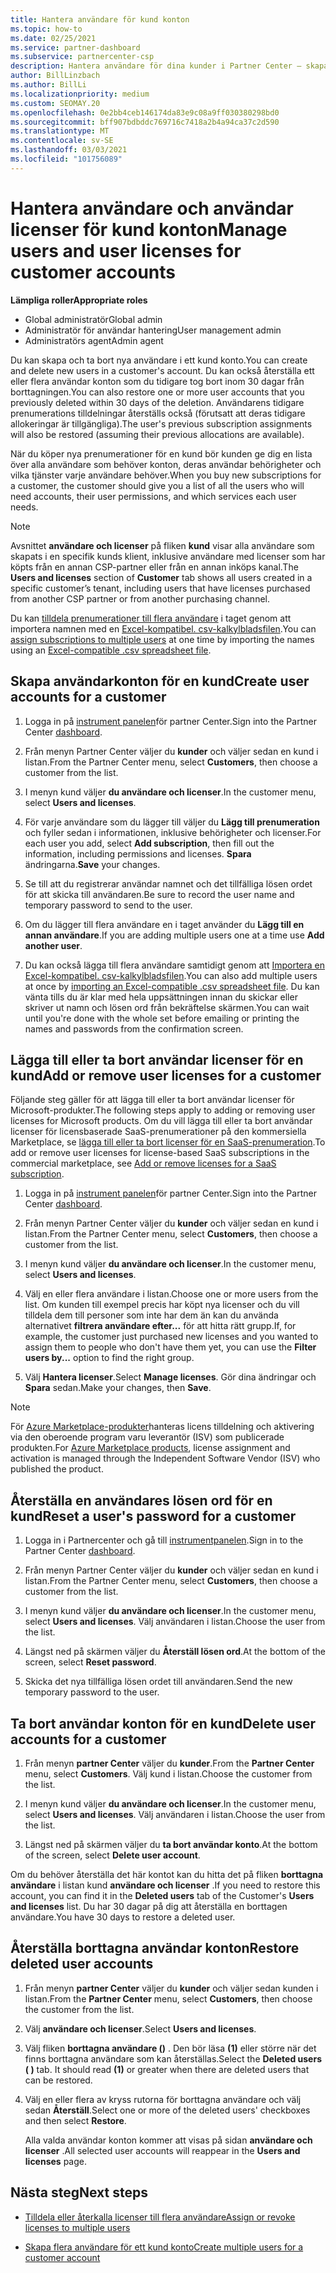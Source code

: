 ```yaml
---
title: Hantera användare för kund konton
ms.topic: how-to
ms.date: 02/25/2021
ms.service: partner-dashboard
ms.subservice: partnercenter-csp
description: Hantera användare för dina kunder i Partner Center – skapa användar konton, lägga till eller ta bort användar licenser, återställa lösen ord och ta bort eller återställa användar konton.
author: BillLinzbach
ms.author: BillLi
ms.localizationpriority: medium
ms.custom: SEOMAY.20
ms.openlocfilehash: 0e2bb4ceb146174da83e9c08a9ff030380298bd0
ms.sourcegitcommit: bff907bdbddc769716c7418a2b4a94ca37c2d590
ms.translationtype: MT
ms.contentlocale: sv-SE
ms.lasthandoff: 03/03/2021
ms.locfileid: "101756089"
---
```

# <a name="manage-users-and-user-licenses-for-customer-accounts"></a><span data-ttu-id="45e41-103">Hantera användare och användar licenser för kund konton</span><span class="sxs-lookup"><span data-stu-id="45e41-103">Manage users and user licenses for customer accounts</span></span> 

<span data-ttu-id="45e41-104">**Lämpliga roller**</span><span class="sxs-lookup"><span data-stu-id="45e41-104">**Appropriate roles**</span></span>

- <span data-ttu-id="45e41-105">Global administratör</span><span class="sxs-lookup"><span data-stu-id="45e41-105">Global admin</span></span>
- <span data-ttu-id="45e41-106">Administratör för användar hantering</span><span class="sxs-lookup"><span data-stu-id="45e41-106">User management admin</span></span>
- <span data-ttu-id="45e41-107">Administratörs agent</span><span class="sxs-lookup"><span data-stu-id="45e41-107">Admin agent</span></span>


<span data-ttu-id="45e41-108">Du kan skapa och ta bort nya användare i ett kund konto.</span><span class="sxs-lookup"><span data-stu-id="45e41-108">You can create and delete new users in a customer's account.</span></span> <span data-ttu-id="45e41-109">Du kan också återställa ett eller flera användar konton som du tidigare tog bort inom 30 dagar från borttagningen.</span><span class="sxs-lookup"><span data-stu-id="45e41-109">You can also restore one or more user accounts that you previously deleted within 30 days of the deletion.</span></span> <span data-ttu-id="45e41-110">Användarens tidigare prenumerations tilldelningar återställs också (förutsatt att deras tidigare allokeringar är tillgängliga).</span><span class="sxs-lookup"><span data-stu-id="45e41-110">The user's previous subscription assignments will also be restored (assuming their previous allocations are available).</span></span>

<span data-ttu-id="45e41-111">När du köper nya prenumerationer för en kund bör kunden ge dig en lista över alla användare som behöver konton, deras användar behörigheter och vilka tjänster varje användare behöver.</span><span class="sxs-lookup"><span data-stu-id="45e41-111">When you buy new subscriptions for a customer, the customer should give you a list of all the users who will need accounts, their user permissions, and which services each user needs.</span></span>  

>[!NOTE]
><span data-ttu-id="45e41-112">Avsnittet **användare och licenser** på fliken **kund** visar alla användare som skapats i en specifik kunds klient, inklusive användare med licenser som har köpts från en annan CSP-partner eller från en annan inköps kanal.</span><span class="sxs-lookup"><span data-stu-id="45e41-112">The **Users and licenses** section of **Customer** tab shows all users created in a specific customer’s tenant, including users that have licenses purchased from another CSP partner or from another purchasing channel.</span></span>

<span data-ttu-id="45e41-113">Du kan [tilldela prenumerationer till flera användare](bulk-license-provisioning-for-multiple-users.md) i taget genom att importera namnen med en [Excel-kompatibel. csv-kalkylbladsfilen](adding-multiple-users-to-a-customer-account.md).</span><span class="sxs-lookup"><span data-stu-id="45e41-113">You can [assign subscriptions to multiple users](bulk-license-provisioning-for-multiple-users.md) at one time by importing the names using an [Excel-compatible .csv spreadsheet file](adding-multiple-users-to-a-customer-account.md).</span></span>

<a href="" id="createuseraccounts"></a>

## <a name="create-user-accounts-for-a-customer"></a><span data-ttu-id="45e41-114">Skapa användarkonton för en kund</span><span class="sxs-lookup"><span data-stu-id="45e41-114">Create user accounts for a customer</span></span>

1. <span data-ttu-id="45e41-115">Logga in på [instrument panelen](https://partner.microsoft.com/dashboard)för partner Center.</span><span class="sxs-lookup"><span data-stu-id="45e41-115">Sign into the Partner Center [dashboard](https://partner.microsoft.com/dashboard).</span></span>

2. <span data-ttu-id="45e41-116">Från menyn Partner Center väljer du **kunder** och väljer sedan en kund i listan.</span><span class="sxs-lookup"><span data-stu-id="45e41-116">From the Partner Center menu, select **Customers**, then choose a customer from the list.</span></span>

3. <span data-ttu-id="45e41-117">I menyn kund väljer **du användare och licenser**.</span><span class="sxs-lookup"><span data-stu-id="45e41-117">In the customer menu, select **Users and licenses**.</span></span>

4. <span data-ttu-id="45e41-118">För varje användare som du lägger till väljer du **Lägg till prenumeration** och fyller sedan i informationen, inklusive behörigheter och licenser.</span><span class="sxs-lookup"><span data-stu-id="45e41-118">For each user you add, select **Add subscription**, then fill out the information, including permissions and licenses.</span></span> <span data-ttu-id="45e41-119">**Spara** ändringarna.</span><span class="sxs-lookup"><span data-stu-id="45e41-119">**Save** your changes.</span></span>

5. <span data-ttu-id="45e41-120">Se till att du registrerar användar namnet och det tillfälliga lösen ordet för att skicka till användaren.</span><span class="sxs-lookup"><span data-stu-id="45e41-120">Be sure to record the user name and temporary password to send to the user.</span></span>

6. <span data-ttu-id="45e41-121">Om du lägger till flera användare en i taget använder du **Lägg till en annan användare**.</span><span class="sxs-lookup"><span data-stu-id="45e41-121">If you are adding multiple users one at a time use **Add another user**.</span></span>

7. <span data-ttu-id="45e41-122">Du kan också lägga till flera användare samtidigt genom att [Importera en Excel-kompatibel. csv-kalkylbladsfilen](adding-multiple-users-to-a-customer-account.md).</span><span class="sxs-lookup"><span data-stu-id="45e41-122">You can also add multiple users at once by [importing an Excel-compatible .csv spreadsheet file](adding-multiple-users-to-a-customer-account.md).</span></span> <span data-ttu-id="45e41-123">Du kan vänta tills du är klar med hela uppsättningen innan du skickar eller skriver ut namn och lösen ord från bekräftelse skärmen.</span><span class="sxs-lookup"><span data-stu-id="45e41-123">You can wait until you're done with the whole set before emailing or printing the names and passwords from the confirmation screen.</span></span>

<a href="" id="userlicensing"></a>

## <a name="add-or-remove-user-licenses-for-a-customer"></a><span data-ttu-id="45e41-124">Lägga till eller ta bort användar licenser för en kund</span><span class="sxs-lookup"><span data-stu-id="45e41-124">Add or remove user licenses for a customer</span></span>

<span data-ttu-id="45e41-125">Följande steg gäller för att lägga till eller ta bort användar licenser för Microsoft-produkter.</span><span class="sxs-lookup"><span data-stu-id="45e41-125">The following steps apply to adding or removing user licenses for Microsoft products.</span></span> <span data-ttu-id="45e41-126">Om du vill lägga till eller ta bort användar licenser för licensbaserade SaaS-prenumerationer på den kommersiella Marketplace, se [lägga till eller ta bort licenser för en SaaS-prenumeration](csp-commercial-marketplace-manage.md#add-or-remove-licenses-for-a-saas-subscription).</span><span class="sxs-lookup"><span data-stu-id="45e41-126">To add or remove user licenses for license-based SaaS subscriptions in the commercial marketplace, see [Add or remove licenses for a SaaS subscription](csp-commercial-marketplace-manage.md#add-or-remove-licenses-for-a-saas-subscription).</span></span>

1. <span data-ttu-id="45e41-127">Logga in på [instrument panelen](https://partner.microsoft.com/dashboard)för partner Center.</span><span class="sxs-lookup"><span data-stu-id="45e41-127">Sign into the Partner Center [dashboard](https://partner.microsoft.com/dashboard).</span></span>

2. <span data-ttu-id="45e41-128">Från menyn Partner Center väljer du **kunder** och väljer sedan en kund i listan.</span><span class="sxs-lookup"><span data-stu-id="45e41-128">From the Partner Center menu, select **Customers**, then choose a customer from the list.</span></span>

3. <span data-ttu-id="45e41-129">I menyn kund väljer **du användare och licenser**.</span><span class="sxs-lookup"><span data-stu-id="45e41-129">In the customer menu, select **Users and licenses**.</span></span>

4. <span data-ttu-id="45e41-130">Välj en eller flera användare i listan.</span><span class="sxs-lookup"><span data-stu-id="45e41-130">Choose one or more users from the list.</span></span> <span data-ttu-id="45e41-131">Om kunden till exempel precis har köpt nya licenser och du vill tilldela dem till personer som inte har dem än kan du använda alternativet **filtrera användare efter...** för att hitta rätt grupp.</span><span class="sxs-lookup"><span data-stu-id="45e41-131">If, for example, the customer just purchased new licenses and you wanted to assign them to people who don't have them yet, you can use the **Filter users by...** option to find the right group.</span></span>

5. <span data-ttu-id="45e41-132">Välj **Hantera licenser**.</span><span class="sxs-lookup"><span data-stu-id="45e41-132">Select **Manage licenses**.</span></span> <span data-ttu-id="45e41-133">Gör dina ändringar och **Spara** sedan.</span><span class="sxs-lookup"><span data-stu-id="45e41-133">Make your changes, then **Save**.</span></span>

> [!NOTE]
> <span data-ttu-id="45e41-134">För [Azure Marketplace-produkter](csp-commercial-marketplace-manage.md#assign-licenses-and-activate-a-subscription-on-behalf-of-a-customer)hanteras licens tilldelning och aktivering via den oberoende program varu leverantör (ISV) som publicerade produkten.</span><span class="sxs-lookup"><span data-stu-id="45e41-134">For [Azure Marketplace products](csp-commercial-marketplace-manage.md#assign-licenses-and-activate-a-subscription-on-behalf-of-a-customer), license assignment and activation is managed through the Independent Software Vendor (ISV) who published the product.</span></span>

<a href="" id="resetpassword"></a>

## <a name="reset-a-users-password-for-a-customer"></a><span data-ttu-id="45e41-135">Återställa en användares lösen ord för en kund</span><span class="sxs-lookup"><span data-stu-id="45e41-135">Reset a user's password for a customer</span></span>

1. <span data-ttu-id="45e41-136">Logga in i Partnercenter och gå till [instrumentpanelen](https://partner.microsoft.com/dashboard).</span><span class="sxs-lookup"><span data-stu-id="45e41-136">Sign in to the Partner Center [dashboard](https://partner.microsoft.com/dashboard).</span></span>

2. <span data-ttu-id="45e41-137">Från menyn Partner Center väljer du **kunder** och väljer sedan en kund i listan.</span><span class="sxs-lookup"><span data-stu-id="45e41-137">From the Partner Center menu, select **Customers**, then choose a customer from the list.</span></span>

3. <span data-ttu-id="45e41-138">I menyn kund väljer **du användare och licenser**.</span><span class="sxs-lookup"><span data-stu-id="45e41-138">In the customer menu, select **Users and licenses**.</span></span> <span data-ttu-id="45e41-139">Välj användaren i listan.</span><span class="sxs-lookup"><span data-stu-id="45e41-139">Choose the user from the list.</span></span>

4. <span data-ttu-id="45e41-140">Längst ned på skärmen väljer du **Återställ lösen ord**.</span><span class="sxs-lookup"><span data-stu-id="45e41-140">At the bottom of the screen, select **Reset password**.</span></span> 

5. <span data-ttu-id="45e41-141">Skicka det nya tillfälliga lösen ordet till användaren.</span><span class="sxs-lookup"><span data-stu-id="45e41-141">Send the new temporary password to the user.</span></span>

<a href="" id="deleteuseraccounts"></a>

## <a name="delete-user-accounts-for-a-customer"></a><span data-ttu-id="45e41-142">Ta bort användar konton för en kund</span><span class="sxs-lookup"><span data-stu-id="45e41-142">Delete user accounts for a customer</span></span>

1. <span data-ttu-id="45e41-143">Från menyn **partner Center** väljer du **kunder**.</span><span class="sxs-lookup"><span data-stu-id="45e41-143">From the **Partner Center** menu, select **Customers**.</span></span> <span data-ttu-id="45e41-144">Välj kund i listan.</span><span class="sxs-lookup"><span data-stu-id="45e41-144">Choose the customer from the list.</span></span>

2. <span data-ttu-id="45e41-145">I menyn kund väljer **du användare och licenser**.</span><span class="sxs-lookup"><span data-stu-id="45e41-145">In the customer menu, select **Users and licenses**.</span></span> <span data-ttu-id="45e41-146">Välj användaren i listan.</span><span class="sxs-lookup"><span data-stu-id="45e41-146">Choose the user from the list.</span></span>

3. <span data-ttu-id="45e41-147">Längst ned på skärmen väljer du **ta bort användar konto**.</span><span class="sxs-lookup"><span data-stu-id="45e41-147">At the bottom of the screen, select **Delete user account**.</span></span>

<span data-ttu-id="45e41-148">Om du behöver återställa det här kontot kan du hitta det på fliken **borttagna användare** i listan kund **användare och licenser** .</span><span class="sxs-lookup"><span data-stu-id="45e41-148">If you need to restore this account, you can find it in the **Deleted users** tab of the Customer's **Users and licenses** list.</span></span> <span data-ttu-id="45e41-149">Du har 30 dagar på dig att återställa en borttagen användare.</span><span class="sxs-lookup"><span data-stu-id="45e41-149">You have 30 days to restore a deleted user.</span></span>

<a href="" id="restoreuseraccounts"></a>

## <a name="restore-deleted-user-accounts"></a><span data-ttu-id="45e41-150">Återställa borttagna användar konton</span><span class="sxs-lookup"><span data-stu-id="45e41-150">Restore deleted user accounts</span></span>

1. <span data-ttu-id="45e41-151">Från menyn **partner Center** väljer du **kunder** och väljer sedan kunden i listan.</span><span class="sxs-lookup"><span data-stu-id="45e41-151">From the **Partner Center** menu, select **Customers**, then choose the customer from the list.</span></span>

2. <span data-ttu-id="45e41-152">Välj **användare och licenser**.</span><span class="sxs-lookup"><span data-stu-id="45e41-152">Select **Users and licenses**.</span></span>

3. <span data-ttu-id="45e41-153">Välj fliken **borttagna användare ()** . Den bör läsa **(1)** eller större när det finns borttagna användare som kan återställas.</span><span class="sxs-lookup"><span data-stu-id="45e41-153">Select the **Deleted users ( )** tab. It should read **(1)** or greater when there are deleted users that can be restored.</span></span>

4. <span data-ttu-id="45e41-154">Välj en eller flera av kryss rutorna för borttagna användare och välj sedan **Återställ**.</span><span class="sxs-lookup"><span data-stu-id="45e41-154">Select one or more of the deleted users' checkboxes and then select **Restore**.</span></span>

    <span data-ttu-id="45e41-155">Alla valda användar konton kommer att visas på sidan **användare och licenser** .</span><span class="sxs-lookup"><span data-stu-id="45e41-155">All selected user accounts will reappear in the **Users and licenses** page.</span></span>

## <a name="next-steps"></a><span data-ttu-id="45e41-156">Nästa steg</span><span class="sxs-lookup"><span data-stu-id="45e41-156">Next steps</span></span>

- [<span data-ttu-id="45e41-157">Tilldela eller återkalla licenser till flera användare</span><span class="sxs-lookup"><span data-stu-id="45e41-157">Assign or revoke licenses to multiple users</span></span>](bulk-license-provisioning-for-multiple-users.md)

- [<span data-ttu-id="45e41-158">Skapa flera användare för ett kund konto</span><span class="sxs-lookup"><span data-stu-id="45e41-158">Create multiple users for a customer account</span></span>](adding-multiple-users-to-a-customer-account.md)